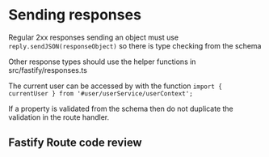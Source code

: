 # Sending responses

Regular 2xx responses sending an object must use `reply.sendJSON(responseObject)` so there is type checking from the schema

Other response types should use the helper functions in src/fastify/responses.ts

The current user can be accessed by with the function `import { currentUser } from '#user/userService/userContext';`

If a property is validated from the schema then do not duplicate the validation in the route handler.




## Fastify Route code review

```typescript

```

```typescript
```
